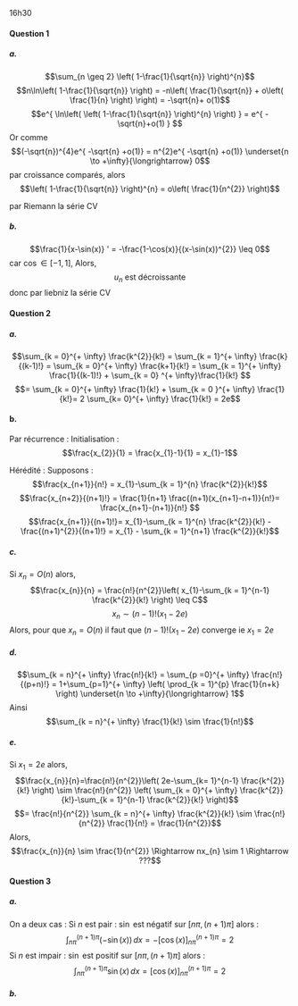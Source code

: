 16h30

#### Question 1
##### a.
$$\sum_{n \geq 2} \left( 1-\frac{1}{\sqrt{n}} \right)^{n}$$
$$n\ln\left( 1-\frac{1}{\sqrt{n}} \right) = -n\left( \frac{1}{\sqrt{n}}  + o\left( \frac{1}{n} \right) \right) = -\sqrt{n}+ o(1)$$
$$e^{ \ln\left( \left( 1-\frac{1}{\sqrt{n}} \right)^{n} \right) } = e^{ -\sqrt{n}+o(1) } $$
Or comme 
$$(-\sqrt{n})^{4}e^{ -\sqrt{n} +o(1)} = n^{2}e^{ -\sqrt{n} +o(1)} \underset{n \to +\infty}{\longrightarrow} 0$$
par croissance comparés, alors 
$$\left( 1-\frac{1}{\sqrt{n}} \right)^{n} = o\left( \frac{1}{n^{2}} \right)$$

par Riemann la série CV
##### b.
$$\frac{1}{x-\sin(x)} ' = -\frac{1-\cos(x)}{(x-\sin(x))^{2}} \leq 0$$
car $\cos \in [-1, 1]$,
Alors, 
$$u_{n} \text{ est décroissante}$$
donc par liebniz la série CV

#### Question 2
##### a.
$$\sum_{k = 0}^{+ \infty} \frac{k^{2}}{k!} = \sum_{k = 1}^{+ \infty} \frac{k}{(k-1)!} = \sum_{k = 0}^{+ \infty} \frac{k+1}{k!} = \sum_{k = 1}^{+ \infty} \frac{1}{(k-1)!} + \sum_{k = 0} ^{+ \infty}\frac{1}{k!} $$
$$= \sum_{k = 0}^{+ \infty} \frac{1}{k!} + \sum_{k = 0 }^{+ \infty} \frac{1}{k!}= 2 \sum_{k=  0}^{+ \infty} \frac{1}{k!} = 2e$$

#### b.
Par récurrence :
Initialisation : 
$$\frac{x_{2}}{1} = \frac{x_{1}-1}{1} = x_{1}-1$$

Hérédité : 
Supposons : 
$$\frac{x_{n+1}}{n!} = x_{1}-\sum_{k = 1}^{n} \frac{k^{2}}{k!}$$
$$\frac{x_{n+2}}{(n+1)!} =  \frac{1}{n+1} \frac{(n+1)(x_{n+1}-n+1)}{n!}= \frac{x_{n+1}-(n+1)}{n!} $$
$$\frac{x_{n+1}}{(n+1)!}= x_{1}-\sum_{k = 1}^{n} \frac{k^{2}}{k!} - \frac{(n+1)^{2}}{(n+1)!} = x_{1} - \sum_{k = 1}^{n+1} \frac{k^{2}}{k!}$$

##### c.
Si $x_{n} = O(n)$ alors, 
$$\frac{x_{n}}{n} = \frac{n!}{n^{2}}\left( x_{1}-\sum_{k = 1}^{n-1} \frac{k^{2}}{k!} \right) \leq C$$
$$x_{n} \sim (n-1)! (x_{1}-2e)$$
Alors, pour que $x_{n} = O(n)$ il faut que $(n-1)!(x_{1}-2e)$ converge ie $x_{1}=2e$

##### d.
$$\sum_{k = n}^{+ \infty} \frac{n!}{k!} = \sum_{p =0}^{+ \infty} \frac{n!}{(p+n)!} = 1+\sum_{p=1}^{+ \infty} \left( \prod_{k = 1}^{p} \frac{1}{n+k} \right) \underset{n \to +\infty}{\longrightarrow} 1$$
Ainsi
$$\sum_{k = n}^{+ \infty} \frac{1}{k!} \sim \frac{1}{n!}$$

##### e.
Si $x_{1} = 2e$ alors, 
$$\frac{x_{n}}{n}=\frac{n!}{n^{2}}\left( 2e-\sum_{k= 1}^{n-1} \frac{k^{2}}{k!} \right) \sim \frac{n!}{n^{2}} \left( \sum_{k = 0}^{+ \infty} \frac{k^{2}}{k!}-\sum_{k = 1}^{n-1} \frac{k^{2}}{k!} \right)$$
$$= \frac{n!}{n^{2}} \sum_{k = n}^{+ \infty} \frac{k^{2}}{k!} \sim \frac{n!}{n^{2}} \frac{1}{n!} = \frac{1}{n^{2}}$$
Alors, 
$$\frac{x_{n}}{n} \sim \frac{1}{n^{2}} \Rightarrow nx_{n} \sim 1 \Rightarrow ???$$

#### Question 3
##### a.
On a deux cas : 
Si $n$ est pair : $\sin$ est négatif sur $[n\pi, (n+1)\pi]$ alors :
$$\int_{n\pi}^{(n+1)\pi} (-\sin(x)) \, dx = -[\cos(x)]_{n\pi}^{(n+1)\pi} = 2 $$
Si $n$ est impair : $\sin$ est positif sur $[n\pi, (n+1)\pi]$ alors :
$$\int_{n\pi}^{(n+1)\pi} \sin(x) \, dx = [\cos(x)]_{n\pi}^{(n+1)\pi} = 2 $$

##### b.
